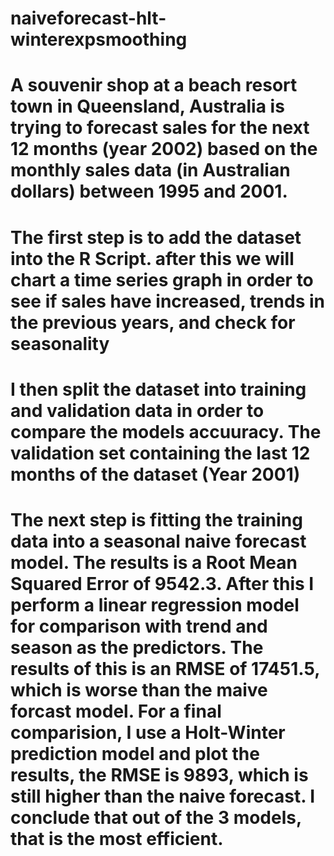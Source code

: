 # naiveforecast-hlt-winterexpsmoothing

# A souvenir shop at a beach resort town in Queensland, Australia is trying to forecast sales for the next 12 months (year 2002) based on the monthly sales data (in Australian dollars) between 1995 and 2001. 

# The first step is to add the dataset into the R Script. after this we will chart a time series graph in order to see if sales have increased, trends in the previous years, and check for seasonality

# I then split the dataset into training and validation data in order to compare the models accuuracy.    The validation set containing the last 12 months of the dataset (Year 2001)

# The next step is fitting the training data into a seasonal naive forecast model. The results is a Root Mean Squared Error of 9542.3. After this I perform a linear regression model for comparison with trend and season as the predictors. The results of this is an RMSE of 17451.5, which is worse than the maive forcast model. For a final comparision, I use a Holt-Winter prediction model and plot the results, the RMSE is 9893, which is still higher than the naive forecast. I conclude that out of the 3 models, that is the most efficient.
